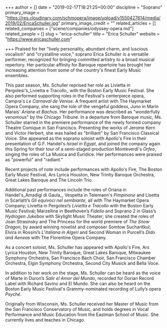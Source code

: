 +++
author = []
date = "2019-02-17T18:21:25+00:00"
discipline = "Soprano"
primary_image = "https://res.cloudinary.com/schmopera/image/upload/v1550427614/media/2019/02/EricaSchuller.jpg"
primary_image_credit = ""
related_articles = []
related_companies = ["scene/companies/odyssey-opera.md"]
related_people = []
slug = "erica-schuller"
title = "Erica Schuller"
website = "https://www.ericaschuller.com"

+++
Praised for her "lively personality, abundant charm, and luscious vocalism" and "crystalline voice," soprano Erica Schuller is a versatile performer, recognized for bringing committed artistry to a broad musical repertory. Her particular affinity for Baroque repertoire has brought her increasing attention from some of the country's finest Early Music ensembles.

​This past season, Ms. Schuller reprised her role as Livietta in Pergolesi's_Livietta e Tracollo_ with the Boston Early Music Festival. She also performed supporting roles in the Festival's centerpiece opera, Campra's _Le Carnaval de Venise_. A frequent artist with The Haymarket Opera Company, she sang the role of the vengeful goddess, Juno in Marin Marais' _Ariane et Bachus_. Her performance was described as "wonderfully venomous" by the Chicago Tribune. In a departure from Baroque music, Ms. Schuller starred in the premiere performance of the newly formed company Theatre Comique in San Francisco. Presenting the works of Jerome Kern and Victor Herbert, she was hailed as "brilliant" by San Francisco Classical Voice. She appeared as the soprano soloist with Apollo's Fire in their presentation of G.F. Handel's _Israel in Egypt_, and joined the company again this Spring for their tour of a semi-staged production Monteverdi's _Orfeo_, singing the roles of La Musica and Euridice. Her performances were praised as "powerful" and "radiant."

​Recent projects of note include performances with Apollo's Fire, The Boston Early Music Festival, Ars Lyrica Houston, New Trinity Baroque Orchestra, Great Lakes Baroque and The Lincoln Trio.

​Additional past performances include the roles of Oriana in Handel's_Amadigi di Gaula_, Vespetta in Telemann's _Pimpinone_ and Lisetta in Scarlatti’s _Gli equivoci nel sembiante_, all with The Haymarket Opera Company; Livietta in Pergolesi’s _Livietta e Tracollo_ with the Boston Early Music Festival; Marzelline in Beethoven’s _Fidelio_ and Soprano 2 in Glass’s _Hydrogen Jukebox_ with Skylight Music Theater; she created the roles of Joan Strasinsky and The Princess for the world premiere of _The Snow Dragon_, by award winning novelist and composer Somtow Sucharitkul; Elvira in Rossini’s _L’italiana in Algeri_ and Second Woman in Purcell’s _Dido and Aeneas_ with The Florentine Opera Company.

As a concert soloist, Ms. Schuller has appeared with Apollo's Fire, Ars Lyrica Houston, New Trinity Baroque, Great Lakes Baroque, Milwaukee Symphony Orchestra, San Francisco Bach Choir, San Francisco Chamber Orchestra, Elgin Symphony Orchestra, Second City Musick and Bella Voce.

In addition to her work on the stage, Ms. Schuller can be heard as the voice of Marte in Duron’s _Salir el Amor del Mundo_, recorded for Dorian Record Label with Richard Savino and El Mundo. She can also be heard on the Boston Early Music Festival's Grammy-nominated recording of Lully’s opera _Psyché_.

​Originally from Wisconsin, Ms. Schuller received her Master of Music from the San Francisco Conservatory of Music, and holds degrees in Vocal Performance and Music Education from the Eastman School of Music. She currently lives and teaches in Chicago.